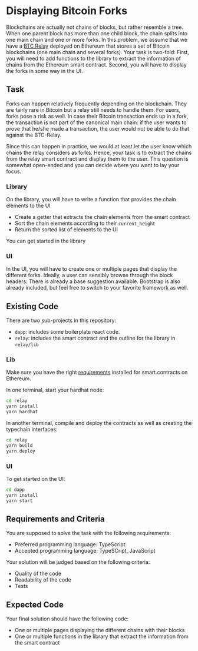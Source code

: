 # Displaying Bitcoin Forks

Blockchains are actually not chains of blocks, but rather resemble a tree. When one parent block has more than one child block, the chain splits into one main chain and one or more forks.
In this problem, we assume that we have a [BTC Relay](http://btcrelay.org/) deployed on Ethereum that stores a set of Bitcoin blockchains (one main chain and several forks).
Your task is two-fold: First, you will need to add functions to the library to extract the information of chains from the Ethereum smart contract. Second, you will have to display the forks in some way in the UI.

## Task

Forks can happen relatively frequently depending on the blockchain. They are fairly rare in Bitcoin but a relay still needs to handle them. For users, forks pose a risk as well. In case their Bitcoin transaction ends up in a fork, the transaction is not part of the canonical main chain: if the user wants to prove that he/she made a transaction, the user would not be able to do that against the BTC-Relay.

Since this can happen in practice, we would at least let the user know which chains the relay considers as forks. Hence, your task is to extract the chains from the relay smart contract and display them to the user. This question is somewhat open-ended and you can decide where you want to lay your focus.

### Library

On the library, you will have to write a function that provides the chain elements to the UI

- Create a getter that extracts the chain elements from the smart contract
- Sort the chain elements according to their `current_height`
- Return the sorted list of elements to the UI

You can get started in the library

### UI

In the UI, you will have to create one or multiple pages that display the different forks. Ideally, a user can sensibly browse through the block headers. There is already a base suggestion available. Bootstrap is also already included, but feel free to switch to your favorite framework as well.


## Existing Code

There are two sub-projects in this repository:

- `dapp`: includes some boilerplate react code.
- `relay`: includes the smart contract and the outline for the library in `relay/lib`


### Lib

Make sure you have the right [requirements](https://hardhat.org/tutorial/setting-up-the-environment.html) installed for smart contracts on Ethereum.

In one terminal, start your hardhat node:

```bash
cd relay
yarn install
yarn hardhat
```

In another terminal, compile and deploy the contracts as well as creating the typechain interfaces:
```bash
cd relay
yarn build
yarn deploy
```
### UI

To get started on the UI:

```bash
cd dapp
yarn install
yarn start
```
## Requirements and Criteria

You are supposed to solve the task with the following requirements:

* Preferred programming language: TypeScript
* Accepted programming language: TypeSCript, JavaScript

Your solution will be judged based on the following criteria:

* Quality of the code
* Readability of the code
* Tests

## Expected Code

Your final solution should have the following code:

* One or multiple pages displaying the different chains with their blocks
* One or multiple functions in the library that extract the information from the smart contract
